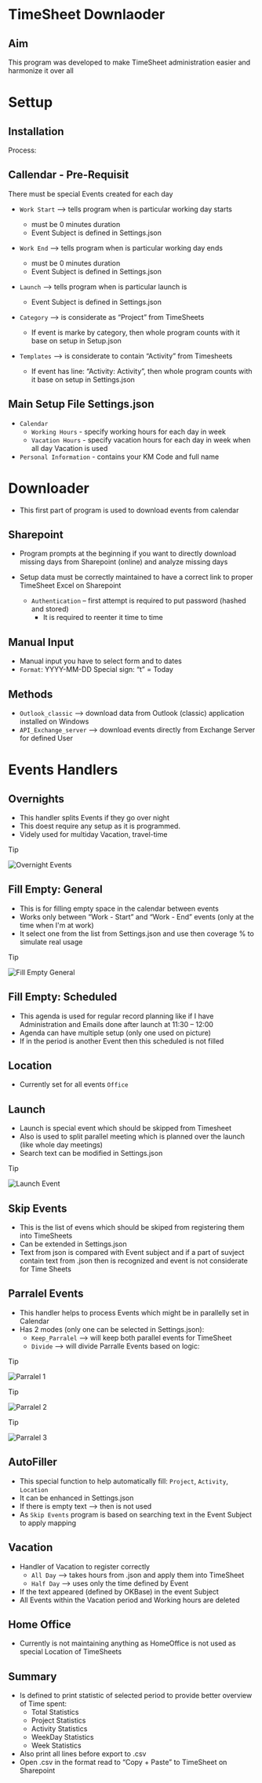 # TimeSheet Downlaoder
## Aim
This program was developed to make TimeSheet administration easier and harmonize it over all  

# Settup
## Installation
Process:
    

## Callendar - Pre-Requisit
There must be special Events created for each day
- `Work Start` --> tells program when is particular working day starts
    - must be 0 minutes duration 
    - Event Subject is defined in Settings.json

- `Work End` --> tells program when is particular working day ends
    - must be 0 minutes duration 
    - Event Subject is defined in Settings.json

- `Launch` --> tells program when is particular launch is 
    - Event Subject is defined in Settings.json

- `Category` --> is considerate as “Project” from TimeSheets
    - If event is marke by category, then whole program counts with it base on setup in Setup.json

- `Templates` --> is considerate to contain “Activity” from Timesheets
    - If event has line: “Activity: Activity”, then whole program counts with it base on setup in Settings.json

## Main Setup File Settings.json
- `Calendar`
    - `Working Hours` - specify working hours for each day in week
    - `Vacation Hours` - specify vacation hours for each day in week when all day Vacation is used
- `Personal Information` - contains your KM Code and full name

# Downloader
- This first part of program is used to download events from calendar

## Sharepoint
- Program prompts at the beginning if you want to directly download missing days from Sharepoint (online) and analyze missing days

- Setup data must be correctly maintained to have a correct link to proper TimeSheet Excel on Sharepoint 
    - `Authentication` 
        – first attempt is required to put password (hashed and stored)
        - It is required to reenter it time to time

## Manual Input
- Manual input you have to select form and to dates
- `Format`: 
    YYYY-MM-DD
    Special sign: “t” = Today

## Methods
- `Outlook_classic` --> download data from Outlook (classic) application installed on Windows
- `API_Exchange_server` --> download events directly from Exchange Server for defined User

# Events Handlers

## Overnights
- This handler splits Events if they go over night
- This doest require any setup as it is programmed.
- Videly used for multiday Vacation, travel-time

> [!TIP]
> ![Overnight Events](https://github.com/JanVasko1/KM-Calendar_Reading/blob/main/images/OverNight.png?raw=true
 "Overnight Events")

## Fill Empty: General
- This is for filling empty space in the calendar between events
- Works only between “Work - Start” and “Work - End” events (only at the time when I'm at work)
- It select one from the list from Settings.json and use then coverage % to simulate real usage

> [!TIP]
> ![Fill Empty General](https://github.com/JanVasko1/KM-Calendar_Reading/blob/main/images/Empty_General.png?raw=true
 "Fill Empty General")

## Fill Empty: Scheduled
- This agenda is used for regular record planning like if I have Administration and Emails done after launch at 11:30 – 12:00
- Agenda can have multiple setup (only one used on picture)
- If in the period is another Event then this scheduled is not filled

## Location
- Currently set for all events `Office`

## Launch
- Launch is special event which should be skipped from Timesheet
- Also is used to split  parallel meeting which is planned over the launch (like whole day meetings)
- Search text can be modified in Settings.json

> [!TIP]
> ![Launch Event](https://github.com/JanVasko1/KM-Calendar_Reading/blob/main/images/Launch.png?raw=true
 "Launch")

## Skip Events
- This is the list of evens which should be skiped from registering them into TimeSheets
- Can be extended in Settings.json 
- Text from json is compared with Event subject and if a part of suvject contain text from .json then is recognized and event is not considerate for Time Sheets

## Parralel Events
- This handler helps to process Events which might be in parallelly set in Calendar
- Has 2 modes (only one can be selected in Settings.json):
    - `Keep_Parralel` --> will keep both parallel events for TimeSheet
    - `Divide` --> will divide Parralle Events based on logic:

> [!TIP]
> ![Parralel 1](https://github.com/JanVasko1/KM-Calendar_Reading/blob/main/images/Parralel1.png?raw=true
 "Parralel 1")

 > [!TIP]
> ![Parralel 2](https://github.com/JanVasko1/KM-Calendar_Reading/blob/main/images/Parralel2.png?raw=true
 "Parralel 2")

 > [!TIP]
> ![Parralel 3](https://github.com/JanVasko1/KM-Calendar_Reading/blob/main/images/Parralel3.png?raw=true
 "Parralel 3")

## AutoFiller
- This special function to help automatically fill: `Project`, `Activity`, `Location`
- It can be enhanced in Settings.json 
- If there is empty text --> then is not used
- As `Skip Events` program is based on searching text in the Event Subject to apply mapping

## Vacation
- Handler of Vacation to register correctly 
    - `All Day` --> takes hours from .json and apply them into TimeSheet
    - `Half Day` --> uses only the time defined by Event
- If the text appeared (defined by OKBase) in the event Subject
- All Events within the Vacation period and Working hours are deleted

## Home Office
- Currently is not maintaining anything as HomeOffice is not used as special Location of TimeSheets

## Summary
- Is defined to print statistic of selected period to provide better overview of Time spent:
    - Total Statistics
    - Project Statistics
    - Activity Statistics
    - WeekDay Statistics
    - Week Statistics
- Also print all lines before export to .csv
- Open .csv in the format read to “Copy + Paste” to TimeSheet on Sharepoint
